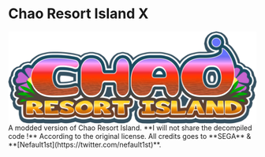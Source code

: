 # Chao Resort Island X
<img align="center" alt="Logo" src="src/patch_resources/sprCWLogo_Rz.png" />  
A modded version of Chao Resort Island.  
**I will not share the decompiled code !** According to the original license.  
All credits goes to **SEGA** & **[Nefault1st](https://twitter.com/nefault1st)**.

